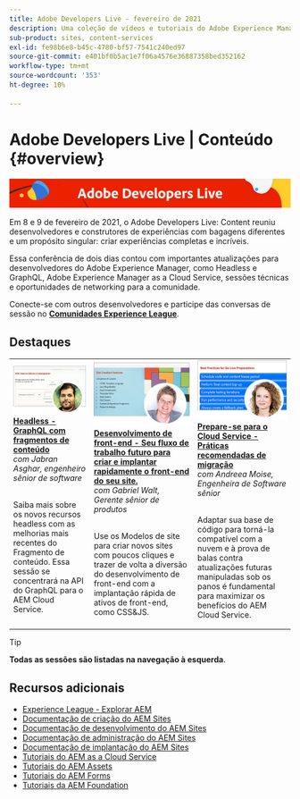 ```yaml
---
title: Adobe Developers Live - fevereiro de 2021
description: Uma coleção de vídeos e tutoriais do Adobe Experience Manager Sites fornecidos como parte do evento Conteúdo do Adobe Developers Live.
sub-product: sites, content-services
exl-id: fe98b6e8-b45c-4780-bf57-7541c240ed97
source-git-commit: e401bf0b5ac1e7f06a4576e36887358bed352162
workflow-type: tm+mt
source-wordcount: '353'
ht-degree: 10%

---
```


# Adobe Developers Live | Conteúdo {#overview}

<img alt="Adobe Developers Live" src="/help/adobe-developers-live/assets/adl.png" />

Em 8 e 9 de fevereiro de 2021, o Adobe Developers Live: Content reuniu desenvolvedores e construtores de experiências com bagagens diferentes e um propósito singular: criar experiências completas e incríveis.

Essa conferência de dois dias contou com importantes atualizações para desenvolvedores do Adobe Experience Manager, como Headless e GraphQL, Adobe Experience Manager as a Cloud Service, sessões técnicas e oportunidades de networking para a comunidade.

Conecte-se com outros desenvolvedores e participe das conversas de sessão no **[Comunidades Experience League](https://adobe.ly/36Yd3v6)**.

## Destaques

<table>
  <tr>
   <td>
      <a href="headless-graphql-content-fragments.md">
      <img alt="Headless - GraphQL com fragmentos de conteúdo" src="/help/adobe-developers-live/assets/jabran.png"/>
      </a>
      <div>
         <a href="headless-graphql-content-fragments.md"><strong>Headless - GraphQL com fragmentos de conteúdo</strong></a>         
         <br/><em>com Jabran Asghar, engenheiro sênior de software</em>
      </div>
      <p>
        <br/>
         Saiba mais sobre os novos recursos headless com as melhorias mais recentes do Fragmento de conteúdo. Essa sessão se concentrará na API do GraphQL para o AEM Cloud Service.
      </p>
     </td>   
     <td>
      <a href="rapid-frontend-devlopment.md">
      <img alt="Desenvolvimento de front-end - Seu fluxo de trabalho futuro para criar e implantar rapidamente o front-end do seu site." src="/help/adobe-developers-live/assets/gabriel.png"/>
      </a>
      <div>
         <a href="rapid-frontend-devlopment.md"><strong>Desenvolvimento de front-end - Seu fluxo de trabalho futuro para criar e implantar rapidamente o front-end do seu site.</strong></a>
         <br/><em>com Gabriel Walt, Gerente sênior de produtos</em>
      </div>
      <p>
        <br/>
         Use os Modelos de site para criar novos sites com poucos cliques e trazer de volta a diversão do desenvolvimento de front-end com a implantação rápida de ativos de front-end, como CSS&amp;JS.
      </p>
   </td>
   </td>
     <td>
      <a href="get-ready-aem-cloud.md">
      <img alt="Prepare-se para o Cloud Service - Práticas recomendadas de migração" src="/help/adobe-developers-live/assets/andreea.png"/>
      </a>
      <div>
         <a href="get-ready-aem-cloud.md"><strong>Prepare-se para o Cloud Service - Práticas recomendadas de migração</strong></a>
         <br/><em>com Andreea Moise, Engenheira de Software sênior</em>
      </div>
      <p>
        <br/>
         Adaptar sua base de código para torná-la compatível com a nuvem e à prova de balas contra atualizações futuras manipuladas sob os panos é fundamental para maximizar os benefícios do AEM Cloud Service.
      </p>
   </td>
  </tr>
</table>

>[!TIP]
>
>**Todas as sessões são listadas na navegação à esquerda**.

## Recursos adicionais

* [Experience League - Explorar AEM](https://experienceleague.adobe.com/?lang=pt-BR#recommended/solutions/experience-manager)
* [Documentação de criação do AEM Sites](https://experienceleague.adobe.com/docs/experience-manager-65/authoring/home.html)
* [Documentação de desenvolvimento do AEM Sites](https://experienceleague.adobe.com/docs/experience-manager-65/developing/home.html)
* [Documentação de administração do AEM Sites](https://experienceleague.adobe.com/docs/experience-manager-65/administering/home.html)
* [Documentação de implantação do AEM Sites](https://experienceleague.adobe.com/docs/experience-manager-65/deploying/home.html)
* [Tutoriais do AEM as a Cloud Service](https://experienceleague.adobe.com/docs/experience-manager-learn/cloud-service/overview.html?lang=pt-BR)
* [Tutoriais do AEM Assets](https://experienceleague.adobe.com/docs/experience-manager-learn/assets/overview.html?lang=pt-BR)
* [Tutoriais do AEM Forms](https://experienceleague.adobe.com/docs/experience-manager-learn/forms/overview.html)
* [Tutoriais da AEM Foundation](https://experienceleague.adobe.com/docs/experience-manager-learn/foundation/overview.html)
